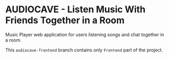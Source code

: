 # AUDIOCAVE - Listen Music With Friends Together in a Room

Music Player web application for users listening songs and chat together in a room.  

This `audiocave-frontend` branch contains only `Frontend` part of the project.  

